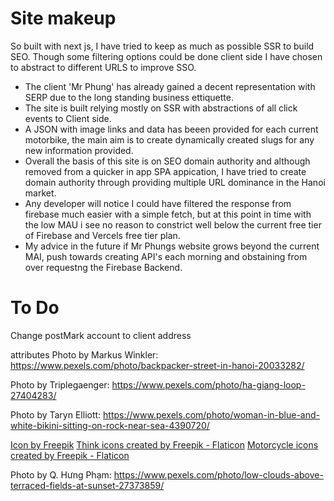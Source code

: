 # Site makeup
So built with next js, I have tried to keep as much as possible SSR to build SEO.
Though some filtering options could be done client side I have chosen to abstract to different URLS to improve SSO.
- The client 'Mr Phung' has already gained a decent representation with SERP due to the long standing business ettiquette.
- The site is built relying mostly on SSR with abstractions of all click events to Client side.
- A JSON with image links and data has beeen provided for each current motorbike, the main aim is to create dynamically created slugs for any new information provided.
- Overall the basis of this site is on SEO domain authority and although removed from a quicker in app SPA appication, I have tried to create domain authority through providing multiple URL dominance in the Hanoi market.
- Any developer will notice I could have filtered the response from firebase much easier with a simple fetch, but at this point in time with the low MAU i see no reason to constrict well below the current free tier of Firebase and Vercels free tier plan.
- My advice in the future if Mr Phungs website grows beyond the current MAI, push towards creating API's each morning and obstaining from over requestng the Firebase Backend.


# To Do
Change postMark account to client address

attributes
Photo by Markus Winkler: https://www.pexels.com/photo/backpacker-street-in-hanoi-20033282/

Photo by Triplegaenger: https://www.pexels.com/photo/ha-giang-loop-27404283/

Photo by Taryn Elliott: https://www.pexels.com/photo/woman-in-blue-and-white-bikini-sitting-on-rock-near-sea-4390720/

<a href="https://www.freepik.com/icons/camera">Icon by Freepik</a>
<a href="https://www.flaticon.com/free-icons/think" title="think icons">Think icons created by Freepik - Flaticon</a>
<a href="https://www.flaticon.com/free-icons/motorcycle" title="motorcycle icons">Motorcycle icons created by Freepik - Flaticon</a>

Photo by Q. Hưng Phạm: https://www.pexels.com/photo/low-clouds-above-terraced-fields-at-sunset-27373859/